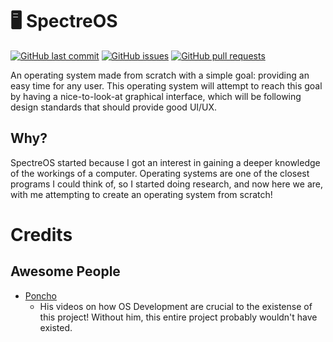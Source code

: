 # 🖥️ SpectreOS

[![GitHub last commit](https://img.shields.io/github/last-commit/Xaaf/SpectreOS)](https://github.com/skiftOS/skift/commits)
[![GitHub issues](https://img.shields.io/github/issues-raw/Xaaf/SpectreOS)](https://github.com/skiftOS/skift/issues)
[![GitHub pull requests](https://img.shields.io/github/issues-pr/Xaaf/SpectreOS)](https://github.com/skiftOS/skift/pulls)

An operating system made from scratch with a simple goal: providing an easy time for any user. This operating system will attempt to reach this goal by having a nice-to-look-at graphical interface, which will be following design standards that should provide good UI/UX.

## Why?
SpectreOS started because I got an interest in gaining a deeper knowledge of the workings of a computer. Operating systems are one of the closest programs I could think of, so I started doing research, and now here we are, with me attempting to create an operating system from scratch!

# Credits
## Awesome People
- [Poncho](https://www.youtube.com/channel/UC15iQ_QzTPxB6yGzzifJfKA)
    - His videos on how OS Development are crucial to the existense of this project! Without him, this entire project probably wouldn't have existed.